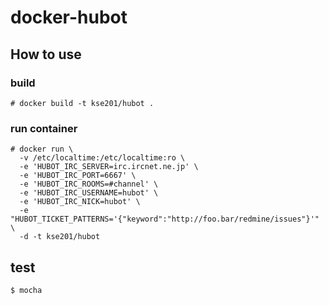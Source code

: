 # docker-hubot

## How to use
### build
```
# docker build -t kse201/hubot .
```
### run container
```
# docker run \
  -v /etc/localtime:/etc/localtime:ro \
  -e 'HUBOT_IRC_SERVER=irc.ircnet.ne.jp' \
  -e 'HUBOT_IRC_PORT=6667' \
  -e 'HUBOT_IRC_ROOMS=#channel' \
  -e 'HUBOT_IRC_USERNAME=hubot' \
  -e 'HUBOT_IRC_NICK=hubot' \
  -e "HUBOT_TICKET_PATTERNS='{"keyword":"http://foo.bar/redmine/issues"}'" \
  -d -t kse201/hubot
```
## test
```
$ mocha
```
